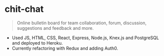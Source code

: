 # chit-chat

> Online bulletin board for team collaboration, forum, discussion, suggestions and feedback and more.
> 
- Used JS, HTML, CSS, React, Express, Node.js, Knex.js and PostgreSQL and deployed to Heroku.
- Currently refactoring with Redux and adding Auth0.

